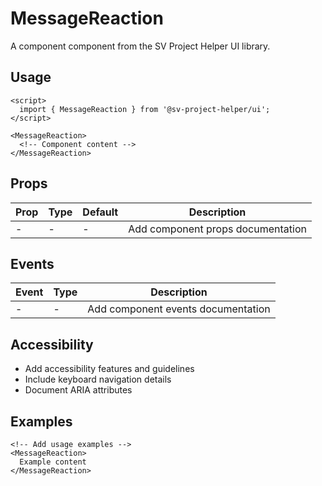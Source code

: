 # MessageReaction

A component component from the SV Project Helper UI library.

## Usage

```svelte
<script>
  import { MessageReaction } from '@sv-project-helper/ui';
</script>

<MessageReaction>
  <!-- Component content -->
</MessageReaction>
```

## Props

| Prop | Type | Default | Description |
|------|------|---------|-------------|
| - | - | - | Add component props documentation |

## Events

| Event | Type | Description |
|-------|------|-------------|
| - | - | Add component events documentation |

## Accessibility

- Add accessibility features and guidelines
- Include keyboard navigation details
- Document ARIA attributes

## Examples

```svelte
<!-- Add usage examples -->
<MessageReaction>
  Example content
</MessageReaction>
```